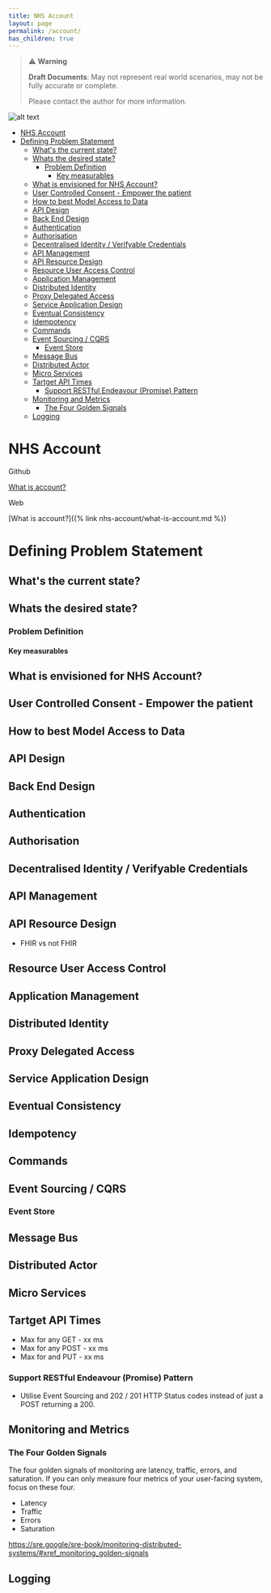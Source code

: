 ```yaml
---
title: NHS Account
layout: page
permalink: /account/
has_children: true
---
```


> ⚠️ **Warning**
>  
> **Draft Documents**: May not represent real world scenarios, may not be fully accurate or complete.
>
> Please contact the author for more information.

![alt text](/nhs-account/nhs-account.svg)

- [NHS Account](#nhs-account)
- [Defining Problem Statement](#defining-problem-statement)
  - [What's the current state?](#whats-the-current-state)
  - [Whats the desired state?](#whats-the-desired-state)
    - [Problem Definition](#problem-definition)
      - [Key measurables](#key-measurables)
  - [What is envisioned for NHS Account?](#what-is-envisioned-for-nhs-account)
  - [User Controlled Consent - Empower the patient](#user-controlled-consent---empower-the-patient)
  - [How to best Model Access to Data](#how-to-best-model-access-to-data)
  - [API Design](#api-design)
  - [Back End Design](#back-end-design)
  - [Authentication](#authentication)
  - [Authorisation](#authorisation)
  - [Decentralised Identity / Verifyable Credentials](#decentralised-identity--verifyable-credentials)
  - [API Management](#api-management)
  - [API Resource Design](#api-resource-design)
  - [Resource User Access Control](#resource-user-access-control)
  - [Application Management](#application-management)
  - [Distributed Identity](#distributed-identity)
  - [Proxy Delegated Access](#proxy-delegated-access)
  - [Service Application Design](#service-application-design)
  - [Eventual Consistency](#eventual-consistency)
  - [Idempotency](#idempotency)
  - [Commands](#commands)
  - [Event Sourcing / CQRS](#event-sourcing--cqrs)
    - [Event Store](#event-store)
  - [Message Bus](#message-bus)
  - [Distributed Actor](#distributed-actor)
  - [Micro Services](#micro-services)
  - [Tartget API Times](#tartget-api-times)
    - [Support RESTful Endeavour (Promise) Pattern](#support-restful-endeavour-promise-pattern)
  - [Monitoring and Metrics](#monitoring-and-metrics)
    - [The Four Golden Signals](#the-four-golden-signals)
  - [Logging](#logging)

# NHS Account

Github

[What is account?][what-is-account]


Web

[What is account?]({% link nhs-account/what-is-account.md %})


# Defining Problem Statement

## What's the current state?

## Whats the desired state?

### Problem Definition

#### Key measurables

## What is envisioned for NHS Account?



## User Controlled Consent - Empower the patient

## How to best Model Access to Data 

## API Design

## Back End Design

## Authentication

## Authorisation

## Decentralised Identity / Verifyable Credentials

## API Management

## API Resource Design
- FHIR vs not FHIR

## Resource User Access Control

## Application Management

## Distributed Identity

## Proxy Delegated Access

## Service Application Design

## Eventual Consistency

## Idempotency

## Commands

## Event Sourcing / CQRS

### Event Store

## Message Bus

## Distributed Actor

## Micro Services

## Tartget API Times
- Max for any GET - xx ms
- Max for any POST - xx ms
- Max for and PUT - xx ms

### Support RESTful Endeavour (Promise) Pattern
- Utilise Event Sourcing and 202 / 201 HTTP Status codes instead of just a POST returning a 200.

## Monitoring and Metrics

### The Four Golden Signals
The four golden signals of monitoring are latency, traffic, errors, and saturation. If you can only measure four metrics of your user-facing system, focus on these four.

- Latency
- Traffic
- Errors
- Saturation

https://sre.google/sre-book/monitoring-distributed-systems/#xref_monitoring_golden-signals

## Logging 


[what-is-account]: what-is-account.md "What is account"